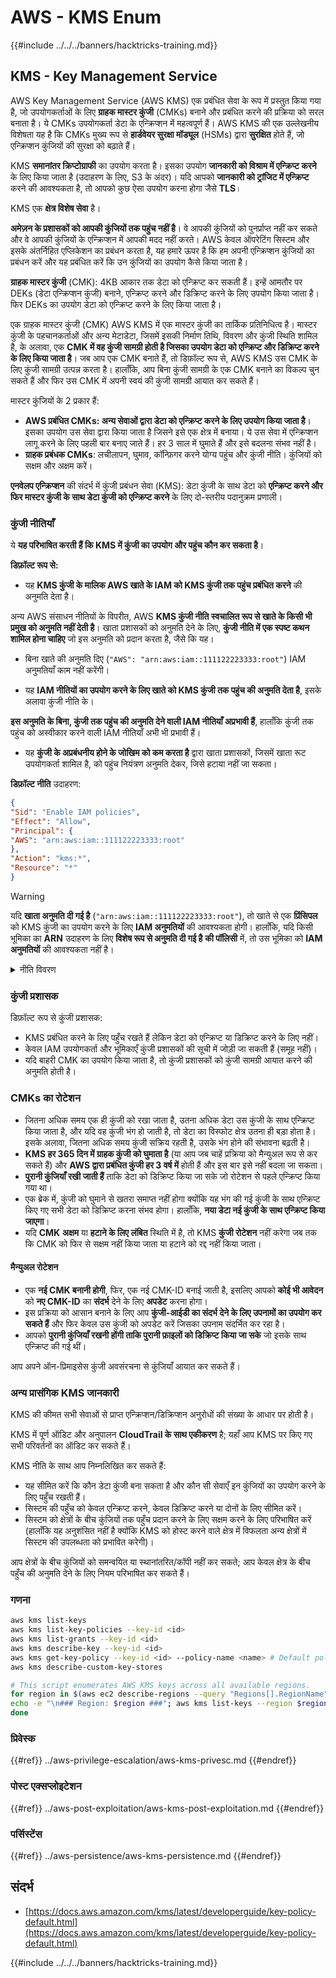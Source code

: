# AWS - KMS Enum

{{#include ../../../banners/hacktricks-training.md}}

## KMS - Key Management Service

AWS Key Management Service (AWS KMS) एक प्रबंधित सेवा के रूप में प्रस्तुत किया गया है, जो उपयोगकर्ताओं के लिए **ग्राहक मास्टर कुंजी** (CMKs) बनाने और प्रबंधित करने की प्रक्रिया को सरल बनाता है। ये CMKs उपयोगकर्ता डेटा के एन्क्रिप्शन में महत्वपूर्ण हैं। AWS KMS की एक उल्लेखनीय विशेषता यह है कि CMKs मुख्य रूप से **हार्डवेयर सुरक्षा मॉड्यूल** (HSMs) द्वारा **सुरक्षित** होते हैं, जो एन्क्रिप्शन कुंजियों की सुरक्षा को बढ़ाते हैं।

KMS **समानांतर क्रिप्टोग्राफी** का उपयोग करता है। इसका उपयोग **जानकारी को विश्राम में एन्क्रिप्ट करने** के लिए किया जाता है (उदाहरण के लिए, S3 के अंदर)। यदि आपको **जानकारी को ट्रांजिट में एन्क्रिप्ट** करने की आवश्यकता है, तो आपको कुछ ऐसा उपयोग करना होगा जैसे **TLS**।

KMS एक **क्षेत्र विशेष सेवा** है।

**अमेज़न के प्रशासकों को आपकी कुंजियों तक पहुंच नहीं है**। वे आपकी कुंजियों को पुनर्प्राप्त नहीं कर सकते और वे आपकी कुंजियों के एन्क्रिप्शन में आपकी मदद नहीं करते। AWS केवल ऑपरेटिंग सिस्टम और इसके अंतर्निहित एप्लिकेशन का प्रबंधन करता है, यह हमारे ऊपर है कि हम अपनी एन्क्रिप्शन कुंजियों का प्रबंधन करें और यह प्रबंधित करें कि उन कुंजियों का उपयोग कैसे किया जाता है।

**ग्राहक मास्टर कुंजी** (CMK): 4KB आकार तक डेटा को एन्क्रिप्ट कर सकती हैं। इन्हें आमतौर पर DEKs (डेटा एन्क्रिप्शन कुंजी) बनाने, एन्क्रिप्ट करने और डिक्रिप्ट करने के लिए उपयोग किया जाता है। फिर DEKs का उपयोग डेटा को एन्क्रिप्ट करने के लिए किया जाता है।

एक ग्राहक मास्टर कुंजी (CMK) AWS KMS में एक मास्टर कुंजी का तार्किक प्रतिनिधित्व है। मास्टर कुंजी के पहचानकर्ताओं और अन्य मेटाडेटा, जिसमें इसकी निर्माण तिथि, विवरण और कुंजी स्थिति शामिल है, के अलावा, एक **CMK में वह कुंजी सामग्री होती है जिसका उपयोग डेटा को एन्क्रिप्ट और डिक्रिप्ट करने के लिए किया जाता है**। जब आप एक CMK बनाते हैं, तो डिफ़ॉल्ट रूप से, AWS KMS उस CMK के लिए कुंजी सामग्री उत्पन्न करता है। हालाँकि, आप बिना कुंजी सामग्री के एक CMK बनाने का विकल्प चुन सकते हैं और फिर उस CMK में अपनी स्वयं की कुंजी सामग्री आयात कर सकते हैं।

मास्टर कुंजियों के 2 प्रकार हैं:

- **AWS प्रबंधित CMKs: अन्य सेवाओं द्वारा डेटा को एन्क्रिप्ट करने के लिए उपयोग किया जाता है**। इसका उपयोग उस सेवा द्वारा किया जाता है जिसने इसे एक क्षेत्र में बनाया। ये उस सेवा में एन्क्रिप्शन लागू करने के लिए पहली बार बनाए जाते हैं। हर 3 साल में घुमाते हैं और इसे बदलना संभव नहीं है।
- **ग्राहक प्रबंधक CMKs**: लचीलापन, घुमाव, कॉन्फ़िगर करने योग्य पहुंच और कुंजी नीति। कुंजियों को सक्षम और अक्षम करें।

**एनवेलप एन्क्रिप्शन** की संदर्भ में कुंजी प्रबंधन सेवा (KMS): डेटा कुंजी के साथ डेटा को **एन्क्रिप्ट करने और फिर मास्टर कुंजी के साथ डेटा कुंजी को एन्क्रिप्ट करने** के लिए दो-स्तरीय पदानुक्रम प्रणाली।

### कुंजी नीतियाँ

ये **यह परिभाषित करती हैं कि KMS में कुंजी का उपयोग और पहुंच कौन कर सकता है**।

**डिफ़ॉल्ट रूप से:**

- यह **KMS कुंजी के मालिक AWS खाते के IAM को KMS कुंजी तक पहुंच प्रबंधित करने** की अनुमति देता है।

अन्य AWS संसाधन नीतियों के विपरीत, AWS **KMS कुंजी नीति स्वचालित रूप से खाते के किसी भी प्रमुख को अनुमति नहीं देती है**। खाता प्रशासकों को अनुमति देने के लिए, **कुंजी नीति में एक स्पष्ट कथन शामिल होना चाहिए** जो इस अनुमति को प्रदान करता है, जैसे कि यह।

- बिना खाते की अनुमति दिए (`"AWS": "arn:aws:iam::111122223333:root"`) IAM अनुमतियाँ काम नहीं करेंगी।

- यह **IAM नीतियों का उपयोग करने के लिए खाते को KMS कुंजी तक पहुंच की अनुमति देता है**, इसके अलावा कुंजी नीति के।

**इस अनुमति के बिना, कुंजी तक पहुंच की अनुमति देने वाली IAM नीतियाँ अप्रभावी हैं**, हालाँकि कुंजी तक पहुंच को अस्वीकार करने वाली IAM नीतियाँ अभी भी प्रभावी हैं।

- यह **कुंजी के अप्रबंधनीय होने के जोखिम को कम करता है** द्वारा खाता प्रशासकों, जिसमें खाता रूट उपयोगकर्ता शामिल है, को पहुंच नियंत्रण अनुमति देकर, जिसे हटाया नहीं जा सकता।

**डिफ़ॉल्ट नीति** उदाहरण:
```json
{
"Sid": "Enable IAM policies",
"Effect": "Allow",
"Principal": {
"AWS": "arn:aws:iam::111122223333:root"
},
"Action": "kms:*",
"Resource": "*"
}
```
> [!WARNING]
> यदि **खाता अनुमति दी गई है** (`"arn:aws:iam::111122223333:root"`), तो खाते से एक **प्रिंसिपल** को KMS कुंजी का उपयोग करने के लिए **IAM अनुमतियों** की आवश्यकता होगी। हालाँकि, यदि किसी भूमिका का **ARN** उदाहरण के लिए **विशेष रूप से अनुमति दी गई है** **की पॉलिसी** में, तो उस भूमिका को **IAM अनुमतियों** की आवश्यकता नहीं है।

<details>

<summary>नीति विवरण</summary>

नीति के गुण:

- JSON आधारित दस्तावेज़
- संसाधन --> प्रभावित संसाधन (हो सकता है "\*")
- क्रिया --> kms:Encrypt, kms:Decrypt, kms:CreateGrant ... (अनुमतियाँ)
- प्रभाव --> अनुमति/अस्वीकृति
- प्रिंसिपल --> प्रभावित arn
- शर्तें (वैकल्पिक) --> अनुमतियाँ देने के लिए शर्त

अनुदान:

- आपके AWS खाते के भीतर किसी अन्य AWS प्रिंसिपल को आपकी अनुमतियों को सौंपने की अनुमति देता है। आपको उन्हें AWS KMS APIs का उपयोग करके बनाना होगा। इसमें CMK पहचानकर्ता, अनुदान प्राप्त करने वाला प्रिंसिपल और आवश्यक ऑपरेशन का स्तर (Decrypt, Encrypt, GenerateDataKey...) निर्दिष्ट किया जा सकता है।
- अनुदान बनाने के बाद एक GrantToken और एक GrantID जारी किया जाता है।

**पहुँच**:

- **की नीति** के माध्यम से -- यदि यह मौजूद है, तो यह IAM नीति पर **प्राथमिकता** लेता है।
- **IAM नीति** के माध्यम से
- **अनुदानों** के माध्यम से

</details>

### कुंजी प्रशासक

डिफ़ॉल्ट रूप से कुंजी प्रशासक:

- KMS प्रबंधित करने के लिए पहुँच रखते हैं लेकिन डेटा को एन्क्रिप्ट या डिक्रिप्ट करने के लिए नहीं।
- केवल IAM उपयोगकर्ता और भूमिकाएँ कुंजी प्रशासकों की सूची में जोड़ी जा सकती हैं (समूह नहीं)।
- यदि बाहरी CMK का उपयोग किया जाता है, तो कुंजी प्रशासकों को कुंजी सामग्री आयात करने की अनुमति होती है।

### CMKs का रोटेशन

- जितना अधिक समय एक ही कुंजी को रखा जाता है, उतना अधिक डेटा उस कुंजी के साथ एन्क्रिप्ट किया जाता है, और यदि वह कुंजी भंग हो जाती है, तो डेटा का विस्फोट क्षेत्र उतना ही बड़ा होता है। इसके अलावा, जितना अधिक समय कुंजी सक्रिय रहती है, उसके भंग होने की संभावना बढ़ती है।
- **KMS हर 365 दिन में ग्राहक कुंजी को घुमाता है** (या आप जब चाहें प्रक्रिया को मैन्युअल रूप से कर सकते हैं) और **AWS द्वारा प्रबंधित कुंजी हर 3 वर्ष में** होती हैं और इस बार इसे नहीं बदला जा सकता।
- **पुरानी कुंजियाँ रखी जाती हैं** ताकि डेटा को डिक्रिप्ट किया जा सके जो रोटेशन से पहले एन्क्रिप्ट किया गया था।
- एक ब्रेक में, कुंजी को घुमाने से खतरा समाप्त नहीं होगा क्योंकि यह भंग की गई कुंजी के साथ एन्क्रिप्ट किए गए सभी डेटा को डिक्रिप्ट करना संभव होगा। हालाँकि, **नया डेटा नई कुंजी के साथ एन्क्रिप्ट किया जाएगा**।
- यदि **CMK** **अक्षम** या **हटाने के लिए लंबित** स्थिति में है, तो KMS **कुंजी रोटेशन** नहीं करेगा जब तक कि CMK को फिर से सक्षम नहीं किया जाता या हटाने को रद्द नहीं किया जाता।

#### मैन्युअल रोटेशन

- एक **नई CMK बनानी होगी**, फिर, एक नई CMK-ID बनाई जाती है, इसलिए आपको **कोई भी आवेदन** को **नए CMK-ID** का **संदर्भ** देने के लिए **अपडेट** करना होगा।
- इस प्रक्रिया को आसान बनाने के लिए आप **कुंजी-आईडी का संदर्भ देने के लिए उपनामों का उपयोग कर सकते हैं** और फिर केवल उस कुंजी को अपडेट करें जिसका उपनाम संदर्भित कर रहा है।
- आपको **पुरानी कुंजियाँ रखनी होंगी ताकि पुरानी फ़ाइलों को डिक्रिप्ट किया जा सके** जो इसके साथ एन्क्रिप्ट की गई थीं।

आप अपने ऑन-प्रिमाइसेस कुंजी अवसंरचना से कुंजियाँ आयात कर सकते हैं।

### अन्य प्रासंगिक KMS जानकारी

KMS की कीमत सभी सेवाओं से प्राप्त एन्क्रिप्शन/डिक्रिप्शन अनुरोधों की संख्या के आधार पर होती है।

KMS में पूर्ण ऑडिट और अनुपालन **CloudTrail के साथ एकीकरण** है; यहाँ आप KMS पर किए गए सभी परिवर्तनों का ऑडिट कर सकते हैं।

KMS नीति के साथ आप निम्नलिखित कर सकते हैं:

- यह सीमित करें कि कौन डेटा कुंजी बना सकता है और कौन सी सेवाएँ इन कुंजियों का उपयोग करने के लिए पहुँच रखती हैं।
- सिस्टम की पहुँच को केवल एन्क्रिप्ट करने, केवल डिक्रिप्ट करने या दोनों के लिए सीमित करें।
- सिस्टम को क्षेत्रों के बीच कुंजियों तक पहुँच प्रदान करने के लिए सक्षम करने के लिए परिभाषित करें (हालाँकि यह अनुशंसित नहीं है क्योंकि KMS को होस्ट करने वाले क्षेत्र में विफलता अन्य क्षेत्रों में सिस्टम की उपलब्धता को प्रभावित करेगी)।

आप क्षेत्रों के बीच कुंजियों को समन्वयित या स्थानांतरित/कॉपी नहीं कर सकते; आप केवल क्षेत्र के बीच पहुँच की अनुमति देने के लिए नियम परिभाषित कर सकते हैं।

### गणना
```bash
aws kms list-keys
aws kms list-key-policies --key-id <id>
aws kms list-grants --key-id <id>
aws kms describe-key --key-id <id>
aws kms get-key-policy --key-id <id> --policy-name <name> # Default policy name is "default"
aws kms describe-custom-key-stores

# This script enumerates AWS KMS keys across all available regions.
for region in $(aws ec2 describe-regions --query "Regions[].RegionName" --output text); do
echo -e "\n### Region: $region ###"; aws kms list-keys --region $region --query "Keys[].KeyId" --output text | tr '\t' '\n';
done
```
### प्रिवेस्क

{{#ref}}
../aws-privilege-escalation/aws-kms-privesc.md
{{#endref}}

### पोस्ट एक्सप्लोइटेशन

{{#ref}}
../aws-post-exploitation/aws-kms-post-exploitation.md
{{#endref}}

### पर्सिस्टेंस

{{#ref}}
../aws-persistence/aws-kms-persistence.md
{{#endref}}

## संदर्भ

- [https://docs.aws.amazon.com/kms/latest/developerguide/key-policy-default.html](https://docs.aws.amazon.com/kms/latest/developerguide/key-policy-default.html)

{{#include ../../../banners/hacktricks-training.md}}
